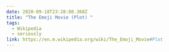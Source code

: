 ```yaml
---
date: 2020-09-18T23:28:08.368Z
title: "The Emoji Movie (Plot) "
tags:
  - Wikipedia
  - seriously
link: https://en.m.wikipedia.org/wiki/The_Emoji_Movie#Plot
---
```

